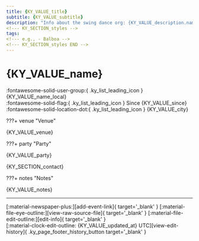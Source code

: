 ```yaml
---
title: {KY_VALUE_title}
subtitle: {KY_VALUE_subtitle}
description: "Info about the swing dance org: {KY_VALUE_description.name}."
<!--- KY_SECTION_styles -->
tags:
<!--- e.g., - Balboa -->
<!--- KY_SECTION_styles END -->
---
```


# {KY_VALUE_name}

:fontawesome-solid-user-group:{ .ky_list_leading_icon } {KY_VALUE_name_local}  
:fontawesome-solid-flag:{ .ky_list_leading_icon } Since {KY_VALUE_since}  
:fontawesome-solid-location-dot:{ .ky_list_leading_icon } {KY_VALUE_city}  

<!--- KY_SECTION_venue -->

???+ venue "Venue"

{KY_VALUE_venue}
<!--- KY_SECTION_venue END -->
<!--- KY_SECTION_party -->

???+ party "Party"

{KY_VALUE_party}
<!--- KY_SECTION_party END -->
{KY_SECTION_contact}
<!--- KY_SECTION_notes -->

???+ notes "Notes"

{KY_VALUE_notes}
<!--- KY_SECTION_notes END -->

---

<div class="ky_page_footer" markdown>
<div class="ky_page_footer_trailing" markdown="span">
[:material-newspaper-plus:][add-event-link]{ target='_blank' }
[:material-file-eye-outline:][view-raw-source-file]{ target='_blank' }
[:material-file-edit-outline:][edit-info]{ target='_blank' }
</div>
<div class="ky_page_footer_leading" markdown="span">
[:material-clock-edit-outline: {KY_VALUE_updated_at} UTC][view-edit-history]{ .ky_page_footer_history_button target='_blank' }
</div>
</div>

[add-event-link]: {KY_VALUE_add_event} "Add Event"
[view-raw-source-file]: {KY_VALUE_view_raw_source_file} "View Raw Source File"
[edit-info]: {KY_VALUE_edit_info} "Edit Info"

[view-edit-history]: {KY_VALUE_view_edit_history} "View Edit History"
